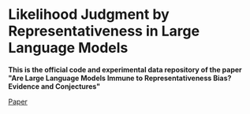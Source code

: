 # Likelihood Judgment by Representativeness in Large Language Models

**This is the official code and experimental data repository of the paper "Are Large Language Models Immune to Representativeness Bias? Evidence and Conjectures"**

<a href="https://papers.ssrn.com/sol3/papers.cfm?abstract_id=4976447" target="_blank">Paper</a>


